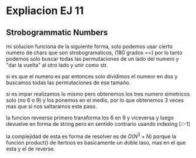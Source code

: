 # Expliacion EJ 11
## Strobogrammatic Numbers

mi solucion funciona de la siguiente forma, solo podemos usar cierto numero de chars que son strobogramaticos, (180 grados ==) por lo tanto podemos solo buscar todas las permutaciones de un lado del numero y "dar la vuelta" al otro lado y unir como str.

si es que el numero es par entonces solo dividimos el numeor en dos y buscamos todas las permutaciones de ese tamaño.

si es impar realizamos lo mismo pero obtenemos los tres numero simetricos solo (no 6 o 9) y los ponemos en el medio, por lo que obtenemos 3 veces mas que si nos saltaramos este paso. 

la funcion reveerse primero transforma los 6 en 9 y viceversa y luego devuelve en forma de string pero en sentido contrario usando indexing [::-1]

la complejidad de esta es forma de resolver es de $O(N^3 + N)$ porque la funcion product() de itertoos es basicamente un doble laso, mas en el que esta y el de reverse.